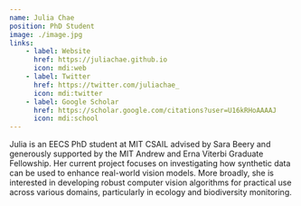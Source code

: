 ```yaml
---
name: Julia Chae 
position: PhD Student
image: ./image.jpg
links:
    - label: Website
      href: https://juliachae.github.io
      icon: mdi:web
    - label: Twitter
      href: https://twitter.com/juliachae_
      icon: mdi:twitter
    - label: Google Scholar
      href: https://scholar.google.com/citations?user=U16kRHoAAAAJ
      icon: mdi:school
---
```

Julia is an EECS PhD student at MIT CSAIL advised by Sara Beery and generously supported by the MIT Andrew and Erna Viterbi Graduate Fellowship. Her current project focuses on investigating how synthetic data can be used to enhance real-world vision models. More broadly, she is interested in developing robust computer vision algorithms for practical use across various domains, particularly in ecology and biodiversity monitoring.